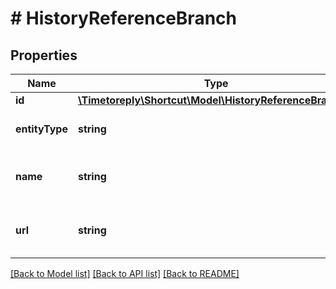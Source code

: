 # # HistoryReferenceBranch

## Properties

Name | Type | Description | Notes
------------ | ------------- | ------------- | -------------
**id** | [**\Timetoreply\Shortcut\Model\HistoryReferenceBranchId**](HistoryReferenceBranchId.md) |  |
**entityType** | **string** | The type of entity referenced. |
**name** | **string** | The name of the entity referenced. |
**url** | **string** | The external URL for the Branch. |

[[Back to Model list]](../../README.md#models) [[Back to API list]](../../README.md#endpoints) [[Back to README]](../../README.md)
